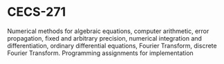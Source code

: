 # CECS-271
Numerical methods for algebraic equations, computer arithmetic, error propagation, fixed and arbitrary precision, numerical integration and differentiation, ordinary differential equations, Fourier Transform, discrete Fourier Transform. Programming assignments for implementation
